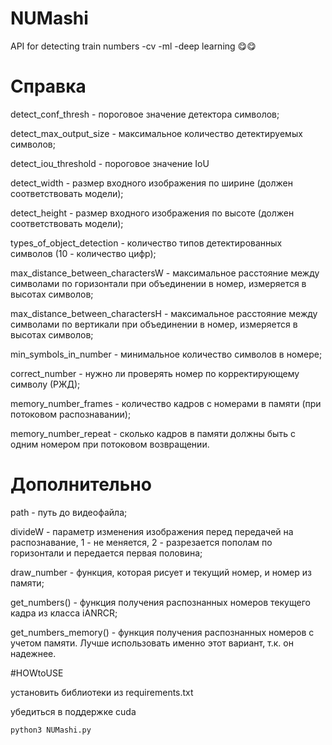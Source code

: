 # NUMashi
API for detecting train numbers -cv -ml -deep learning 😋😋

# Справка
detect_conf_thresh - пороговое значение детектора символов;

detect_max_output_size - максимальное количество детектируемых символов;

detect_iou_threshold - пороговое значение IoU

detect_width - размер входного изображения по ширине (должен соответствовать модели);

detect_height - размер входного изображения по высоте (должен соответствовать модели);

types_of_object_detection - количество типов детектированных символов (10 - количество цифр);

max_distance_between_charactersW - максимальное расстояние между символами по горизонтали при объединении в номер, измеряется в высотах символов;

max_distance_between_charactersH - максимальное расстояние между символами по вертикали при объединении в номер, измеряется в высотах символов;

min_symbols_in_number - минимальное количество символов в номере;

correct_number - нужно ли проверять номер по корректирующему символу (РЖД);

memory_number_frames - количество кадров с номерами в памяти (при потоковом распознавании);

memory_number_repeat - сколько кадров в памяти должны быть с одним номером при потоковом возвращении.


# Дополнительно 
path - путь до видеофайла;

divideW - параметр изменения изображения перед передачей на распознавание, 1 - не меняется, 2 - разрезается пополам по горизонтали и передается первая половина;

draw_number - функция, которая рисует и текущий номер, и номер из памяти;

get_numbers() - функция получения распознанных номеров текущего кадра из класса iANRCR;

get_numbers_memory() - функция получения распознанных номеров с учетом памяти. Лучше использовать именно этот вариант, т.к. он надежнее.

#HOWtoUSE

установить библиотеки из requirements.txt 

убедиться в поддержке cuda

`python3 NUMashi.py`

